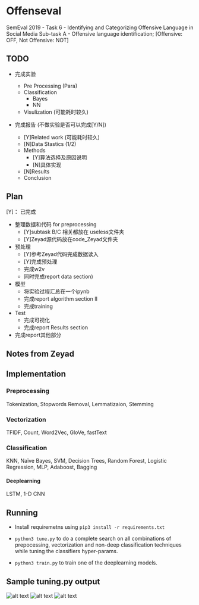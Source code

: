 # Offenseval
SemEval 2019 - Task 6 - Identifying and Categorizing Offensive Language in Social Media 
Sub-task A - Offensive language identification;  [Offensive: OFF, Not Offensive: NOT]
## TODO 
- 完成实验
	* Pre Processing (Para)
	* Classification 
		- Bayes
		- NN
	* Visulization (可能耗时较久)

- 完成报告 (不做实验是否可以完成[Y/N])
	* [Y]Related work (可能耗时较久)
	* [N]Data Stastics (1/2)
	* Methods
		- [Y]算法选择及原因说明
		- [N]具体实现
	* [N]Results
	* Conclusion

## Plan
[Y]： 已完成
- 整理数据和代码 for preprocessing
	* [Y]subtask B/C 相关都放在 useless文件夹
	* [Y]Zeyad源代码放在code\_Zeyad文件夹
- 预处理
	* [Y]参考Zeyad代码完成数据读入
	* [Y]完成预处理
	* 完成w2v
	* 同时完成report data section)
- 模型
	* 将实验过程汇总在一个ipynb
	* 完成report algorithm section II
	* 完成training
- Test
	* 完成可视化
	* 完成report Results section
- 完成report其他部分


## Notes from Zeyad
## Implementation

### Preprocessing
Tokenization, Stopwords Removal, Lemmatizaion, Stemming

### Vectorization
TFIDF, Count, Word2Vec, GloVe, fastText

### Classification
KNN, Naïve Bayes, SVM, Decision Trees, Random Forest, Logistic Regression, MLP, Adaboost, Bagging
#### Deeplearning
LSTM, 1-D CNN

## Running
- Install requiremetns using `pip3 install -r requirements.txt`
 
- `python3 tune.py` to do a complete search on all combinations of prepocessing, vectorization and non-deep classification techniques while tuning the classifiers hyper-params.

- `python3 train.py` to train one of the deeplearning models.

## Sample tuning.py output
![alt text](https://github.com/ZeyadZanaty/offenseval/blob/master/docs/tuning-reults/tuning-b-f1/LogisticRegression.png?raw=true "Logistic Regression")
![alt text](https://github.com/ZeyadZanaty/offenseval/blob/master/docs/tuning-reults/tuning-b-f1/SVC.png?raw=true "SVC")
![alt text](https://github.com/ZeyadZanaty/offenseval/blob/master/docs/tuning-reults/tuning-a/RandomForest.png?raw=true "RF")
